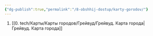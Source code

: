 ```yaml
---
{"dg-publish":true,"permalink":"/8-obshhij-dostup/karty-gorodov/"}
---
```


1. [[0. tech/Карты/Карты городов/Грейвуд/Грейвуд. Карта города\|Грейвуд. Карта города]]